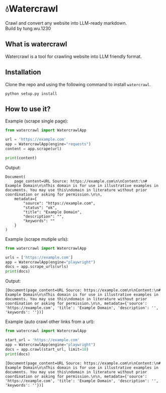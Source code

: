 # 💧Watercrawl

Crawl and convert any website into LLM-ready markdown.  
Build by tung.wu.1230

## What is watercrawl
Watercrawl is a tool for crawling website into LLM friendly format.

## Installation
Clone the repo and using the following command to install `watercrawl`.
```text
python setup.py install
```

## How to use it?

Example (scrape single page):
```python
from watercrawl import WatercrawlApp

url = 'https://example.com'
app = WatercrawlApp(engine="requests")
content = app.scrape(url)

print(content)
```

Output:
```text
Document(
    page_content=URL Source: https://example.com\n\nContent:\n# Example Domain\n\nThis domain is for use in illustrative examples in documents. You may use this\ndomain in literature without prior coordination or asking for permission.\n\n,
    metadata={
        "source": "https://example.com",
        "status": "ok",
        "title": "Example Domain",
        "description": "",
        "keywords": ""
    }
)
```

Example (scrape mutiple urls):
```python
from watercrawl import WatercrawlApp

urls = ['https://example.com']
app = WatercrawlApp(engine="playwright")
docs = app.scrape_urls(urls)
print(docs)
```

Output:
```text
[Document(page_content=URL Source: https://example.com\n\nContent:\n# Example Domain\n\nThis domain is for use in illustrative examples in documents. You may use this\ndomain in literature without prior coordination or asking for permission.\n\n, metadata={'source': 'https://example.com', 'title': 'Example Domain', 'description': '', 'keywords': ''})]
```

Example (auto crawl other links from a url):
```python
from watercrawl import WatercrawlApp

start_url = 'https://example.com'
app = WatercrawlApp(engine="playwright")
docs = app.crawl(start_url, limit=10)
print(docs)
```

```text
[Document(page_content=URL Source: https://example.com\n\nContent:\n# Example Domain\n\nThis domain is for use in illustrative examples in documents. You may use this\ndomain in literature without prior coordination or asking for permission.\n\n, metadata={'source': 'https://example.com', 'title': 'Example Domain', 'description': '', 'keywords': ''})]
```